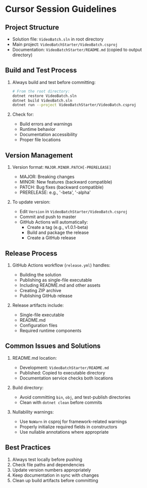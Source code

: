 # Cursor Session Guidelines

## Project Structure
- Solution file: `VideoBatch.sln` in root directory
- Main project: `VideoBatchStarter/VideoBatch.csproj`
- Documentation: `VideoBatchStarter/README.md` (copied to output directory)

## Build and Test Process
1. Always build and test before committing:
   ```bash
   # From the root directory:
   dotnet restore VideoBatch.sln
   dotnet build VideoBatch.sln
   dotnet run --project VideoBatchStarter/VideoBatch.csproj
   ```

2. Check for:
   - Build errors and warnings
   - Runtime behavior
   - Documentation accessibility
   - Proper file locations

## Version Management
1. Version format: `MAJOR.MINOR.PATCH[-PRERELEASE]`
   - MAJOR: Breaking changes
   - MINOR: New features (backward compatible)
   - PATCH: Bug fixes (backward compatible)
   - PRERELEASE: e.g., '-beta', '-alpha'

2. To update version:
   - Edit `Version` in `VideoBatchStarter/VideoBatch.csproj`
   - Commit and push to master
   - GitHub Actions will automatically:
     - Create a tag (e.g., v1.0.1-beta)
     - Build and package the release
     - Create a GitHub release

## Release Process
1. GitHub Actions workflow (`release.yml`) handles:
   - Building the solution
   - Publishing as single-file executable
   - Including README.md and other assets
   - Creating ZIP archive
   - Publishing GitHub release

2. Release artifacts include:
   - Single-file executable
   - README.md
   - Configuration files
   - Required runtime components

## Common Issues and Solutions
1. README.md location:
   - Development: `VideoBatchStarter/README.md`
   - Published: Copied to executable directory
   - Documentation service checks both locations

2. Build directory:
   - Avoid committing `bin`, `obj`, and test-publish directories
   - Clean with `dotnet clean` before commits

3. Nullability warnings:
   - Use `NoWarn` in csproj for framework-related warnings
   - Properly initialize required fields in constructors
   - Use nullable annotations where appropriate

## Best Practices
1. Always test locally before pushing
2. Check file paths and dependencies
3. Update version numbers appropriately
4. Keep documentation in sync with changes
5. Clean up build artifacts before committing 
